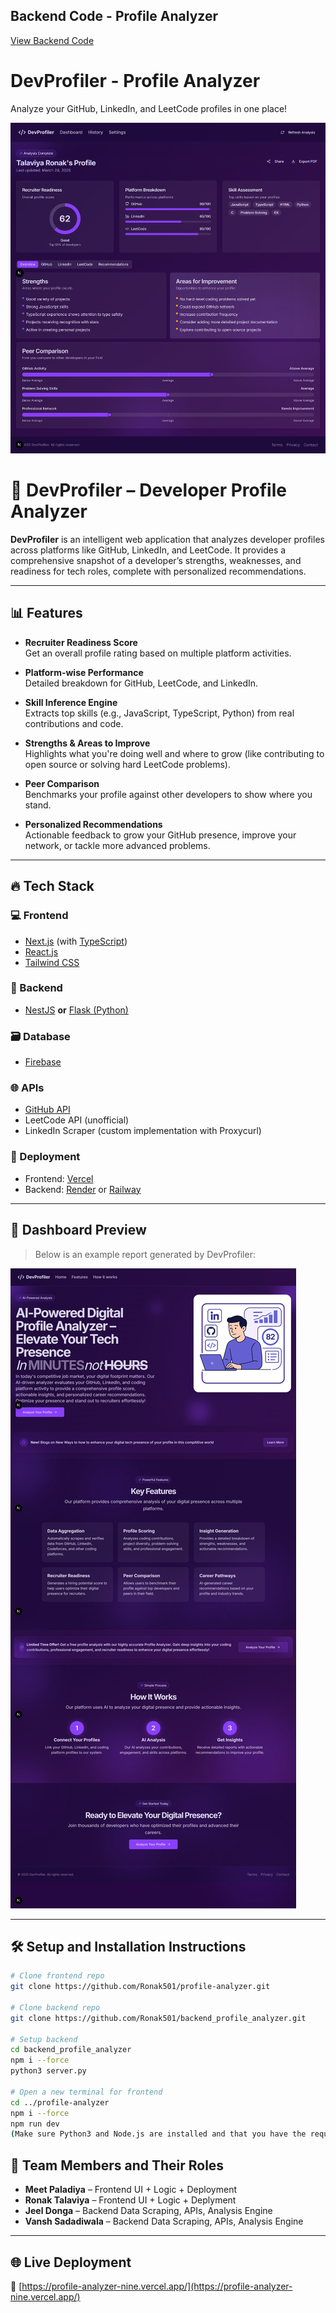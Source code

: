 ## Backend Code - Profile Analyzer

<a href="https://github.com/Ronak501/backend_profile_analyzer" target="_blank">View Backend Code</a>

# DevProfiler - Profile Analyzer

Analyze your GitHub, LinkedIn, and LeetCode profiles in one place!

<p align="center">
  <img src="public/profile.png" alt="DevProfiler Dashboard" />
</p>

# 🚀 DevProfiler – Developer Profile Analyzer

**DevProfiler** is an intelligent web application that analyzes developer profiles across platforms like GitHub, LinkedIn, and LeetCode. It provides a comprehensive snapshot of a developer’s strengths, weaknesses, and readiness for tech roles, complete with personalized recommendations.

---

## 📊 Features

- **Recruiter Readiness Score**  
  Get an overall profile rating based on multiple platform activities.

- **Platform-wise Performance**  
  Detailed breakdown for GitHub, LeetCode, and LinkedIn.

- **Skill Inference Engine**  
  Extracts top skills (e.g., JavaScript, TypeScript, Python) from real contributions and code.

- **Strengths & Areas to Improve**  
  Highlights what you're doing well and where to grow (like contributing to open source or solving hard LeetCode problems).

- **Peer Comparison**  
  Benchmarks your profile against other developers to show where you stand.

- **Personalized Recommendations**  
  Actionable feedback to grow your GitHub presence, improve your network, or tackle more advanced problems.

---

## 🔥 Tech Stack

### 💻 Frontend
- [Next.js](https://nextjs.org/) (with [TypeScript](https://www.typescriptlang.org/))
- [React.js](https://reactjs.org/)
- [Tailwind CSS](https://tailwindcss.com/)

### 🧠 Backend
- [NestJS](https://nestjs.com/) **or** [Flask (Python)](https://flask.palletsprojects.com/)
  
### 🗃️ Database
- [Firebase](https://firebase.google.com/)


### 🌐 APIs
- [GitHub API](https://docs.github.com/en/rest)
- LeetCode API (unofficial)
- LinkedIn Scraper (custom implementation with Proxycurl)

### 🚀 Deployment
- Frontend: [Vercel](https://vercel.com/)
- Backend: [Render](https://render.com/) or [Railway](https://railway.app/)

---

## 📸 Dashboard Preview

> Below is an example report generated by DevProfiler:

<img src="public/dashboard.png" alt="DevProfiler Dashboard Preview" />

---
## 🛠️ Setup and Installation Instructions

```bash
# Clone frontend repo
git clone https://github.com/Ronak501/profile-analyzer.git

# Clone backend repo
git clone https://github.com/Ronak501/backend_profile_analyzer.git

# Setup backend
cd backend_profile_analyzer
npm i --force
python3 server.py

# Open a new terminal for frontend
cd ../profile-analyzer
npm i --force
npm run dev
(Make sure Python3 and Node.js are installed and that you have the required environment variables set up for APIs and Firebase.)
```
## 👥 Team Members and Their Roles

- **Meet Paladiya** – Frontend UI + Logic  + Deployment
- **Ronak Talaviya** – Frontend UI + Logic  + Deplyment
- **Jeel Donga** – Backend Data Scraping, APIs, Analysis Engine  
- **Vansh Sadadiwala** – Backend Data Scraping, APIs, Analysis Engine  

---

## 🌐 Live Deployment

🔗 [https://profile-analyzer-nine.vercel.app/](https://profile-analyzer-nine.vercel.app/)


